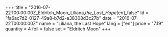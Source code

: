 +++
title = "2016-07-22T00:00:00Z_Eldritch_Moon_Liliana,_the_Last_Hope_[en]_false"
id = "fa6ac7d2-0127-49a8-b7d2-a38308d3c27b"
date = "2016-07-22T00:00:00Z"
name = "Liliana, the Last Hope"
lang = ["en"]
price = "7.19"
quantity = 4
foil = false
set = "Eldritch Moon"
+++
